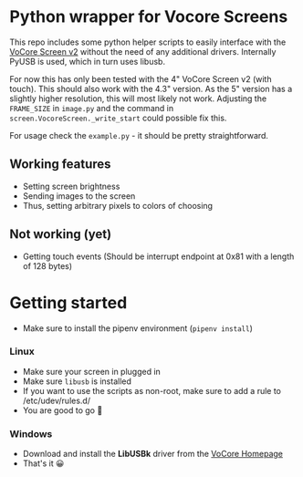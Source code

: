 # Python wrapper for Vocore Screens

This repo includes some python helper scripts to easily interface with the [VoCore Screen v2](https://vocore.io/screen.html) without the need of any additional drivers.
Internally PyUSB is used, which in turn uses libusb.

For now this has only been tested with the 4" VoCore Screen v2 (with touch). This should also work with the 4.3" version.
As the 5" version has a slightly higher resolution, this will most likely not work. Adjusting the `FRAME_SIZE` in `image.py` and the command in `screen.VocoreScreen._write_start` could possible fix this.

For usage check the `example.py` - it should be pretty straightforward.


## Working features
* Setting screen brightness
* Sending images to the screen
* Thus, setting arbitrary pixels to colors of choosing

## Not working (yet)
* Getting touch events (Should be interrupt endpoint at 0x81 with a length of 128 bytes)

# Getting started
* Make sure to install the pipenv environment (`pipenv install`)
### Linux
* Make sure your screen in plugged in
* Make sure `libusb` is installed
* If you want to use the scripts as non-root, make sure to add a rule to /etc/udev/rules.d/
* You are good to go 🎉

### Windows
* Download and install the **LibUSBk** driver from the [VoCore Homepage](https://vocore.io/screen.html)
* That's it 😀